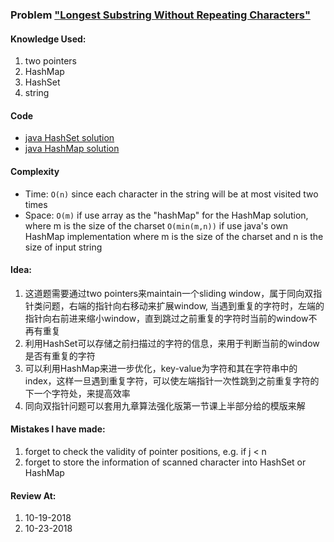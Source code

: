 ### Problem  ["Longest Substring Without Repeating Characters"](https://leetcode.com/problems/longest-substring-without-repeating-characters/description/)

#### Knowledge Used:
1. two pointers
2. HashMap
3. HashSet
4. string

#### Code
- [java HashSet solution](./Solution.java)
- [java HashMap solution](./OptimizedSolution.java)

#### Complexity
- Time: `O(n)` since each character in the string will be at most visited two times
- Space: `O(m)` if use array as the "hashMap" for the HashMap solution, where m is the size of the charset   `O(min(m,n))` if use java's own HashMap implementation where
m is the size of the charset and n is the size of input string


#### Idea:
1. 这道题需要通过two pointers来maintain一个sliding window，属于同向双指针类问题，右端的指针向右移动来扩展window, 当遇到重复的字符时，左端的指针向右前进来缩小window，直到跳过之前重复的字符时当前的window不再有重复
2. 利用HashSet可以存储之前扫描过的字符的信息，来用于判断当前的window是否有重复的字符
3. 可以利用HashMap来进一步优化，key-value为字符和其在字符串中的index，这样一旦遇到重复字符，可以使左端指针一次性跳到之前重复字符的下一个字符处，来提高效率
4. 同向双指针问题可以套用九章算法强化版第一节课上半部分给的模版来解

#### Mistakes I have made:
1. forget to check the validity of pointer positions, e.g. if j < n
2. forget to store the information of scanned character into HashSet or HashMap

#### Review At:
1. 10-19-2018
2. 10-23-2018
